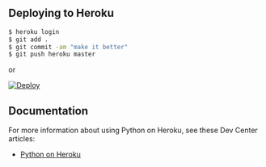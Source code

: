 

## Deploying to Heroku

```sh
$ heroku login
$ git add .
$ git commit -am "make it better"
$ git push heroku master

```
or

[![Deploy](https://www.herokucdn.com/deploy/button.svg)](https://heroku.com/deploy)

## Documentation

For more information about using Python on Heroku, see these Dev Center articles:

- [Python on Heroku](https://devcenter.heroku.com/categories/python)
